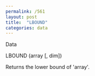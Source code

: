 ```yaml
---
permalink: /561
layout: post
title:  "LBOUND"
categories: data
---
```

Data

LBOUND (array [, dim])

Returns the lower bound of 'array'.

